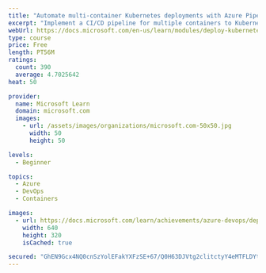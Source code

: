 ```yaml
---
title: "Automate multi-container Kubernetes deployments with Azure Pipelines"
excerpt: "Implement a CI/CD pipeline for multiple containers to Kubernetes."
webUrl: https://docs.microsoft.com/en-us/learn/modules/deploy-kubernetes/
type: course
price: Free
length: PT56M
ratings:
  count: 390
  average: 4.7025642
heat: 50

provider:
  name: Microsoft Learn
  domain: microsoft.com
  images:
    - url: /assets/images/organizations/microsoft.com-50x50.jpg
      width: 50
      height: 50

levels:
  - Beginner

topics:
  - Azure
  - DevOps
  - Containers

images:
  - url: https://docs.microsoft.com/learn/achievements/azure-devops/deploy-kubernetes-social.png
    width: 640
    height: 320
    isCached: true

secured: "GhEN9Gcx4NQ0cnSzYolEFakYXFzSE+67/Q0H63DJVtg2clitctyY4eMTFLDYthMNyhdCco3ULNmigGBqBAq5o+IofyQFb/mQKgyHxgU4tSnBEBJJO+AyyVQ7bky84+FHOREaut4X8ZxLW84XsEYi/cXG7LisdVBff8qWt7K2IG5ghaw2j1NYD40qPhT4l/SZ/Y21tI3nJeihRf1Pbum2U6vhOxuKI/4UliP/NHvaem94peCIKMxs1sJpv+gC8s9LIuQ05RlLJZQErUCj51vD29X6dHEXgvCu9iwhi5vN0jSX5NiCCs3+t0gk8ELs6MYN8GVMnPQhbamncrOgY6uLprdY117aj/Mw0zcMQH7u+x6KtcmHpN+Zs0Nb8aDPMOt4qjBmeaCOtzAHkzNjGWeCmZD1nKyCmBv4BW1KmMsIM5Y=;XruTRpqEs2Hj03HfD3DuzQ=="
---
```


